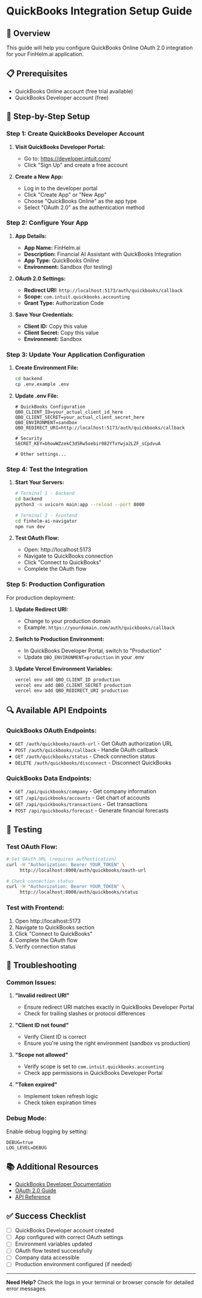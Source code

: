 # QuickBooks Integration Setup Guide

## 🎯 Overview
This guide will help you configure QuickBooks Online OAuth 2.0 integration for your FinHelm.ai application.

## 📋 Prerequisites
- QuickBooks Online account (free trial available)
- QuickBooks Developer account (free)

## 🔧 Step-by-Step Setup

### Step 1: Create QuickBooks Developer Account

1. **Visit QuickBooks Developer Portal:**
   - Go to: https://developer.intuit.com/
   - Click "Sign Up" and create a free account

2. **Create a New App:**
   - Log in to the developer portal
   - Click "Create App" or "New App"
   - Choose "QuickBooks Online" as the app type
   - Select "OAuth 2.0" as the authentication method

### Step 2: Configure Your App

1. **App Details:**
   - **App Name:** FinHelm.ai
   - **Description:** Financial AI Assistant with QuickBooks Integration
   - **App Type:** QuickBooks Online
   - **Environment:** Sandbox (for testing)

2. **OAuth 2.0 Settings:**
   - **Redirect URI:** `http://localhost:5173/auth/quickbooks/callback`
   - **Scope:** `com.intuit.quickbooks.accounting`
   - **Grant Type:** Authorization Code

3. **Save Your Credentials:**
   - **Client ID:** Copy this value
   - **Client Secret:** Copy this value
   - **Environment:** Sandbox

### Step 3: Update Your Application Configuration

1. **Create Environment File:**
   ```bash
   cd backend
   cp .env.example .env
   ```

2. **Update .env File:**
   ```env
   # QuickBooks Configuration
   QBO_CLIENT_ID=your_actual_client_id_here
   QBO_CLIENT_SECRET=your_actual_client_secret_here
   QBO_ENVIRONMENT=sandbox
   QBO_REDIRECT_URI=http://localhost:5173/auth/quickbooks/callback
   
   # Security
   SECRET_KEY=bhowWZzekC3d5Rw5oebir082YTxYwja2LZF_sCpdvuA
   
   # Other settings...
   ```

### Step 4: Test the Integration

1. **Start Your Servers:**
   ```bash
   # Terminal 1 - Backend
   cd backend
   python3 -m uvicorn main:app --reload --port 8000
   
   # Terminal 2 - Frontend
   cd finhelm-ai-navigator
   npm run dev
   ```

2. **Test OAuth Flow:**
   - Open: http://localhost:5173
   - Navigate to QuickBooks connection
   - Click "Connect to QuickBooks"
   - Complete the OAuth flow

### Step 5: Production Configuration

For production deployment:

1. **Update Redirect URI:**
   - Change to your production domain
   - Example: `https://yourdomain.com/auth/quickbooks/callback`

2. **Switch to Production Environment:**
   - In QuickBooks Developer Portal, switch to "Production"
   - Update `QBO_ENVIRONMENT=production` in your .env

3. **Update Vercel Environment Variables:**
   ```bash
   vercel env add QBO_CLIENT_ID production
   vercel env add QBO_CLIENT_SECRET production
   vercel env add QBO_REDIRECT_URI production
   ```

## 🔍 Available API Endpoints

### QuickBooks OAuth Endpoints:
- `GET /auth/quickbooks/oauth-url` - Get OAuth authorization URL
- `POST /auth/quickbooks/callback` - Handle OAuth callback
- `GET /auth/quickbooks/status` - Check connection status
- `DELETE /auth/quickbooks/disconnect` - Disconnect QuickBooks

### QuickBooks Data Endpoints:
- `GET /api/quickbooks/company` - Get company information
- `GET /api/quickbooks/accounts` - Get chart of accounts
- `GET /api/quickbooks/transactions` - Get transactions
- `POST /api/quickbooks/forecast` - Generate financial forecasts

## 🧪 Testing

### Test OAuth Flow:
```bash
# Get OAuth URL (requires authentication)
curl -H "Authorization: Bearer YOUR_TOKEN" \
     http://localhost:8000/auth/quickbooks/oauth-url

# Check connection status
curl -H "Authorization: Bearer YOUR_TOKEN" \
     http://localhost:8000/auth/quickbooks/status
```

### Test with Frontend:
1. Open http://localhost:5173
2. Navigate to QuickBooks section
3. Click "Connect to QuickBooks"
4. Complete the OAuth flow
5. Verify connection status

## 🚨 Troubleshooting

### Common Issues:

1. **"Invalid redirect URI"**
   - Ensure redirect URI matches exactly in QuickBooks Developer Portal
   - Check for trailing slashes or protocol differences

2. **"Client ID not found"**
   - Verify Client ID is correct
   - Ensure you're using the right environment (sandbox vs production)

3. **"Scope not allowed"**
   - Verify scope is set to `com.intuit.quickbooks.accounting`
   - Check app permissions in QuickBooks Developer Portal

4. **"Token expired"**
   - Implement token refresh logic
   - Check token expiration times

### Debug Mode:
Enable debug logging by setting:
```env
DEBUG=true
LOG_LEVEL=DEBUG
```

## 📚 Additional Resources

- [QuickBooks Developer Documentation](https://developer.intuit.com/docs)
- [OAuth 2.0 Guide](https://developer.intuit.com/docs/00_quickbooks_online/2_build/10_authentication_and_authorization/10_oauth_2.0)
- [API Reference](https://developer.intuit.com/docs/api/accounting)

## ✅ Success Checklist

- [ ] QuickBooks Developer account created
- [ ] App configured with correct OAuth settings
- [ ] Environment variables updated
- [ ] OAuth flow tested successfully
- [ ] Company data accessible
- [ ] Production environment configured (if needed)

---

**Need Help?** Check the logs in your terminal or browser console for detailed error messages.



